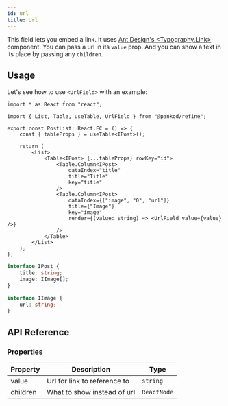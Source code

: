 ```yaml
---
id: url
title: Url
---
```


This field lets you embed a link. It uses [Ant Design's <Typography.Link\>](https://ant.design/components/typography/) component. You can pass a url in its `value` prop. And you can show a text in its place by passing any `children`.

## Usage

Let's see how to use `<UrlField>` with an example:

```tsx title="pages/posts/list.tsx"
import * as React from "react";

import { List, Table, useTable, UrlField } from "@pankod/refine";

export const PostList: React.FC = () => {
    const { tableProps } = useTable<IPost>();

    return (
        <List>
            <Table<IPost> {...tableProps} rowKey="id">
                <Table.Column<IPost>
                    dataIndex="title"
                    title="Title"
                    key="title"
                />
                <Table.Column<IPost>
                    dataIndex={["image", "0", "url"]}
                    title={"Image"}
                    key="image"
                    render={(value: string) => <UrlField value={value} />}
                />
            </Table>
        </List>
    );
};
```

```ts title="interfaces/index.d.ts"
interface IPost {
    title: string;
    image: IImage[];
}

interface IImage {
    url: string;
}
```

## API Reference

### Properties

| Property | Description                  | Type        |
| -------- | ---------------------------- | ----------- |
| value    | Url for link to reference to | `string`    |
| children | What to show instead of url  | `ReactNode` |
